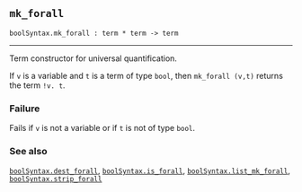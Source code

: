 ## `mk_forall`

``` hol4
boolSyntax.mk_forall : term * term -> term
```

------------------------------------------------------------------------

Term constructor for universal quantification.

If `v` is a variable and `t` is a term of type `bool`, then
`mk_forall (v,t)` returns the term `!v. t`.

### Failure

Fails if `v` is not a variable or if `t` is not of type `bool`.

### See also

[`boolSyntax.dest_forall`](#boolSyntax.dest_forall),
[`boolSyntax.is_forall`](#boolSyntax.is_forall),
[`boolSyntax.list_mk_forall`](#boolSyntax.list_mk_forall),
[`boolSyntax.strip_forall`](#boolSyntax.strip_forall)
